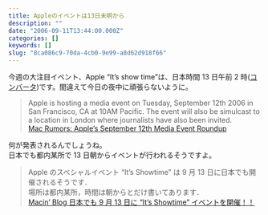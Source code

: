 ```yaml
---
title: Appleのイベントは13日未明から
description: ""
date: "2006-09-11T13:44:00.000Z"
categories: []
keywords: []
slug: "8ca086c9-70da-4cb0-9e99-a8d62d918f66"
---
```


今週の大注目イベント、Apple “It’s show time”は、日本時間 13 日午前 2 時([コンバータ](http://www.timeanddate.com/worldclock/converted.html?day=12&month=9&year=2006&hour=10&min=0&sec=0&p1=224&p2=248))です。間違えて今日の夜中に頑張らないように。

> Apple is hosting a media event on Tuesday, September 12th 2006 in San Francisco, CA at 10AM Pacific. The event will also be simulcast to a location in London where journalists have also been invited.  
> [Mac Rumors: Apple’s September 12th Media Event Roundup](http://www.macrumors.com/pages/2006/09/20060910235554.shtml)

何が発表されるんでしょうね。  
日本でも都内某所で 13 日朝からイベントが行われるそうですよ。

> Apple のスベシャルイベント “It’s Showtime” は 9 月 13 日に日本でも開催されるそうです．  
> 場所は都内某所，時間は朝からとだけ書いてあります．   
> [Macin’ Blog 日本でも 9 月 13 日に “It’s Showtime” イベントを開催！！](http://doubleko.blog18.fc2.com/blog-entry-2777.html)
